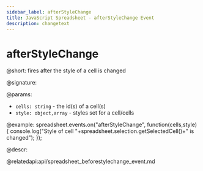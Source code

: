```yaml
---
sidebar_label: afterStyleChange
title: JavaScript Spreadsheet - afterStyleChange Event
description: changetext
---
```


# afterStyleChange

@short: fires after the style of a cell is changed

@signature:

@params:
- `cells: string` - the id(s) of a cell(s)
- `style: object,array` - styles set for a cell/cells

@example:
spreadsheet.events.on("afterStyleChange", function(cells,style){
 console.log("Style of cell "+spreadsheet.selection.getSelectedCell()+" is changed");
});

@descr:

@relatedapi:api/spreadsheet_beforestylechange_event.md
